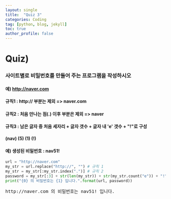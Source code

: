 ```yaml
---
layout: single
title:  "Quiz 3"
categories: Coding
tag: [python, blog, jekyll]
toc: true
author_profile: false
---
```


<head>
  <style>
    table.dataframe {
      white-space: normal;
      width: 100%;
      height: 240px;
      display: block;
      overflow: auto;
      font-family: Arial, sans-serif;
      font-size: 0.9rem;
      line-height: 20px;
      text-align: center;
      border: 0px !important;
    }

    table.dataframe th {
      text-align: center;
      font-weight: bold;
      padding: 8px;
    }

    table.dataframe td {
      text-align: center;
      padding: 8px;
    }

    table.dataframe tr:hover {
      background: #b8d1f3; 
    }

    .output_prompt {
      overflow: auto;
      font-size: 0.9rem;
      line-height: 1.45;
      border-radius: 0.3rem;
      -webkit-overflow-scrolling: touch;
      padding: 0.8rem;
      margin-top: 0;
      margin-bottom: 15px;
      font: 1rem Consolas, "Liberation Mono", Menlo, Courier, monospace;
      color: $code-text-color;
      border: solid 1px $border-color;
      border-radius: 0.3rem;
      word-break: normal;
      white-space: pre;
    }

  .dataframe tbody tr th:only-of-type {
      vertical-align: middle;
  }

  .dataframe tbody tr th {
      vertical-align: top;
  }

  .dataframe thead th {
      text-align: center !important;
      padding: 8px;
  }

  .page__content p {
      margin: 0 0 0px !important;
  }

  .page__content p > strong {
    font-size: 0.8rem !important;
  }

  </style>
</head>


# Quiz) 

### 사이트별로 비밀번호를 만들어 주는 프로그램을 작성하시오



#### 예) http://naver.com

#### 규칙1 : http:// 부분는 제외 => naver.com

#### 규칙2 : 처음 만나는 점(.) 이후 부분은 제외 => naver

#### 규칙3 : 남은 글자 중 처음 세자리 + 글자 갯수 + 글자 내 'e' 갯수 + "!"로 구성

####                              (nav)                        (5)                   (1)                (!)

#### 예) 생성된 비밀번호 : nav51!



```python
url = "http://naver.com"
my_str = url.replace("http://", "") # 규칙 1
my_str = my_str[:my_str.index(".")] # 규칙 2 
password = my_str[:3] + str(len(my_str)) + str(my_str.count("e")) + "!"
print("{0} 의 비밀번호는 {1} 입니다.".format(url, password))
```

<pre>
http://naver.com 의 비밀번호는 nav51! 입니다.
</pre>